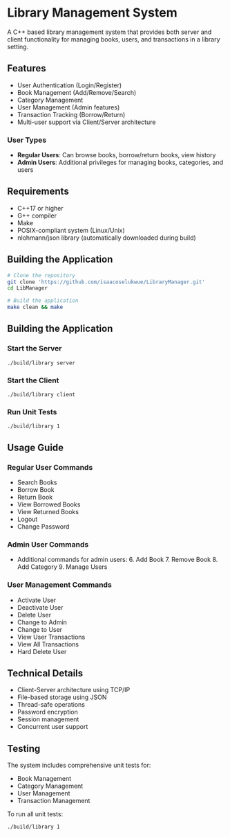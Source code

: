 # Library Management System

A C++ based library management system that provides both server and client functionality for managing books, users, and transactions in a library setting.

## Features

- User Authentication (Login/Register)
- Book Management (Add/Remove/Search)
- Category Management
- User Management (Admin features)
- Transaction Tracking (Borrow/Return)
- Multi-user support via Client/Server architecture

### User Types

- **Regular Users**: Can browse books, borrow/return books, view history
- **Admin Users**: Additional privileges for managing books, categories, and users

## Requirements

- C++17 or higher
- G++ compiler
- Make
- POSIX-compliant system (Linux/Unix)
- nlohmann/json library (automatically downloaded during build)

## Building the Application

```bash
# Clone the repository
git clone 'https://github.com/isaacoselukwue/LibraryManager.git'
cd LibManager

# Build the application
make clean && make

```
## Building the Application

### Start the Server
```
./build/library server
```

### Start the Client
```
./build/library client
```

### Run Unit Tests
```
./build/library 1
```

## Usage Guide
### Regular User Commands
- Search Books
- Borrow Book
- Return Book
- View Borrowed Books
- View Returned Books
- Logout
- Change Password

### Admin User Commands
- Additional commands for admin users: 6. Add Book 7. Remove Book 8. Add Category 9. Manage Users

### User Management Commands
- Activate User
- Deactivate User
- Delete User
- Change to Admin
- Change to User
- View User Transactions
- View All Transactions
- Hard Delete User

## Technical Details
- Client-Server architecture using TCP/IP
- File-based storage using JSON
- Thread-safe operations
- Password encryption
- Session management
- Concurrent user support

## Testing
The system includes comprehensive unit tests for:

- Book Management
- Category Management
- User Management
- Transaction Management

To run all unit tests:
```bash
./build/library 1
```
